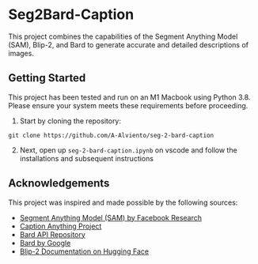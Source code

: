 # Seg2Bard-Caption

This project combines the capabilities of the Segment Anything Model (SAM), Blip-2, and Bard to generate accurate and detailed descriptions of images.

## Getting Started

This project has been tested and run on an M1 Macbook using Python 3.8. Please ensure your system meets these requirements before proceeding.

1. Start by cloning the repository:
```
git clone https://github.com/A-Alviento/seg-2-bard-caption
```
2. Next, open up `seg-2-bard-caption.ipynb` on vscode and follow the installations and subsequent instructions

## Acknowledgements

This project was inspired and made possible by the following sources:
- [Segment Anything Model (SAM) by Facebook Research](https://github.com/facebookresearch/segment-anything/blob/main/README.md)
- [Caption Anything Project](https://github.com/ttengwang/Caption-Anything)
- [Bard API Repository](https://github.com/dsdanielpark/Bard-API)
- [Bard by Google](https://bard.google.com/)
- [Blip-2 Documentation on Hugging Face](https://huggingface.co/docs/transformers/main/model_doc/blip-2)